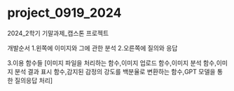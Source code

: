 # project_0919_2024
2024_2학기 기말과제_캡스톤 프로젝트

개발순서
1.왼쪽에 이미지와 그에 관한 분석
2.오른쪽에 질의와 응답

3.이용 함수들 [이미지 파일을 처리하는 함수,이미지 업로드 함수,이미지 분석 함수,이미지 분석 결과 표시 함수,감지된 감정의 강도를 백분율로 변환하는 함수,GPT 모델을 통한 질의응답 처리]
